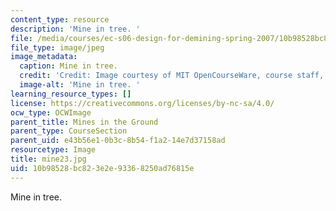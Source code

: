 ```yaml
---
content_type: resource
description: 'Mine in tree. '
file: /media/courses/ec-s06-design-for-demining-spring-2007/10b98528bc823e2e93368250ad76815e_mine23.jpg
file_type: image/jpeg
image_metadata:
  caption: Mine in tree.
  credit: 'Credit: Image courtesy of MIT OpenCourseWare, course staff, and students.'
  image-alt: 'Mine in tree. '
learning_resource_types: []
license: https://creativecommons.org/licenses/by-nc-sa/4.0/
ocw_type: OCWImage
parent_title: Mines in the Ground
parent_type: CourseSection
parent_uid: e43b56e1-0b3c-8b54-f1a2-14e7d37158ad
resourcetype: Image
title: mine23.jpg
uid: 10b98528-bc82-3e2e-9336-8250ad76815e
---
```

Mine in tree. 
